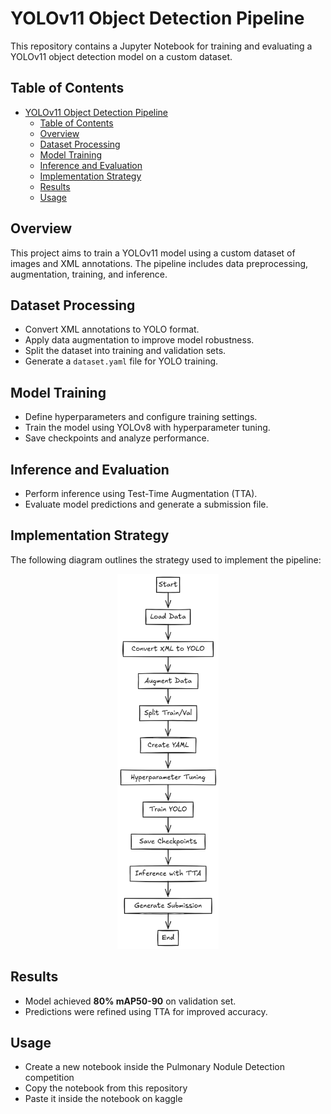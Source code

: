 # YOLOv11 Object Detection Pipeline

This repository contains a Jupyter Notebook for training and evaluating a YOLOv11 object detection model on a custom dataset.

## Table of Contents
- [YOLOv11 Object Detection Pipeline](#yolov11-object-detection-pipeline)
  - [Table of Contents](#table-of-contents)
  - [Overview](#overview)
  - [Dataset Processing](#dataset-processing)
  - [Model Training](#model-training)
  - [Inference and Evaluation](#inference-and-evaluation)
  - [Implementation Strategy](#implementation-strategy)
  - [Results](#results)
  - [Usage](#usage)

## Overview
This project aims to train a YOLOv11 model using a custom dataset of images and XML annotations. The pipeline includes data preprocessing, augmentation, training, and inference.

## Dataset Processing
- Convert XML annotations to YOLO format.
- Apply data augmentation to improve model robustness.
- Split the dataset into training and validation sets.
- Generate a `dataset.yaml` file for YOLO training.

## Model Training
- Define hyperparameters and configure training settings.
- Train the model using YOLOv8 with hyperparameter tuning.
- Save checkpoints and analyze performance.

## Inference and Evaluation
- Perform inference using Test-Time Augmentation (TTA).
- Evaluate model predictions and generate a submission file.


## Implementation Strategy
The following diagram outlines the strategy used to implement the pipeline:

<p align="center">
  <img src="image.png" alt="Implementation Strategy" height="600" >
</p>


## Results
- Model achieved **80% mAP50-90** on validation set.
- Predictions were refined using TTA for improved accuracy.

## Usage
- Create a new notebook inside the Pulmonary Nodule Detection competition 
- Copy the notebook from this repository
- Paste it inside the notebook on kaggle 